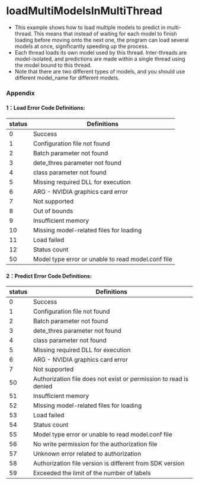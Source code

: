 # loadMultiModelsInMultiThread



- This example shows how to load multiple models to predict in multi-thread. This means that instead of waiting for each model to finish loading before moving onto the next one, the program can load several models at once, significantly speeding up the process.
- Each thread loads its own model used by this thread. Inter-threads are model-isolated, and predictions are made within a single thread using the model bound to this thread.
- Note that there are two different types of models, and you should use different model_name for different models.



###  Appendix

#### 1：Load Error Code Definitions:

|status|  Definitions  |
|  ----  | ----  |
|0|Success|
|1|	Configuration file not found|
|2|Batch parameter not found|
|3|dete_thres parameter not found|
|4|class parameter not found|
|5|	Missing required DLL for execution|
|6|ARG - NVIDIA graphics card error|
|7|Not supported|
|8|Out of bounds|
|9|	Insufficient memory|
|10|Missing model-related files for loading|
|11|	Load failed|
|12|Status count|
|50|Model type error or unable to read model.conf file|


#### 2：Predict Error Code Definitions:
|status|  Definitions  |
|  ----  | ----  |
|0|Success|
|1|	Configuration file not found|
|2|Batch parameter not found|
|3|dete_thres parameter not found|
|4|class parameter not found|
|5|	Missing required DLL for execution|
|6|ARG - NVIDIA graphics card error|
|7|Not supported|
|50|Authorization file does not exist or permission to read is denied|
|51|	Insufficient memory|
|52|Missing model-related files for loading|
|53|	Load failed|
|54|Status count|
|55|Model type error or unable to read model.conf file|
|56|No write permission for the authorization file|
|57|Unknown error related to authorization|
|58|Authorization file version is different from SDK version|
|59|Exceeded the limit of the number of labels|
